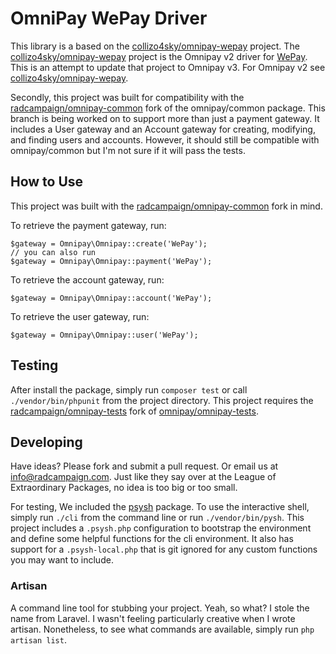 # OmniPay WePay Driver

This library is a based on the [collizo4sky/omnipay-wepay](https://github.com/collizo4sky/omnipay-wepay) project. The [collizo4sky/omnipay-wepay](https://github.com/collizo4sky/omnipay-wepay) project is the Omnipay v2 driver for [WePay](https://go.wepay.com/). This is an attempt to update that project to Omnipay v3. For Omnipay v2 see [collizo4sky/omnipay-wepay](https://github.com/collizo4sky/omnipay-wepay).

Secondly, this project was built for compatibility with the [radcampaign/omnipay-common](https://github.com/radcampaign/omnipay-common/tree/uasupport) fork of the omnipay/common package. This branch is being worked on to support more than just a payment gateway. It includes a User gateway and an Account gateway for creating, modifying, and finding users and accounts. However, it should still be compatible with omnipay/common but I'm not sure if it will pass the tests.

## How to Use

This project was built with the [radcampaign/omnipay-common](https://github.com/radcampaign/omnipay-common/tree/uasupport) fork in mind.

To retrieve the payment gateway, run:
```
$gateway = Omnipay\Omnipay::create('WePay');
// you can also run
$gateway = Omnipay\Omnipay::payment('WePay');
```

To retrieve the account gateway, run:
```
$gateway = Omnipay\Omnipay::account('WePay');
```

To retrieve the user gateway, run:
```
$gateway = Omnipay\Omnipay::user('WePay');
```

## Testing

After install the package, simply run `composer test` or call `./vendor/bin/phpunit` from the project directory. This project requires the [radcampaign/omnipay-tests](https://github.com/radcampaign/omnipay-tests) fork of [omnipay/omnipay-tests](https://github.com/thephpleague/omnipay-tests).

## Developing

Have ideas? Please fork and submit a pull request. Or email us at info@radcampaign.com. Just like they say over at the League of Extraordinary Packages, no idea is too big or too small.

For testing, We included the [psysh](https://psysh.org/) package. To use the interactive shell, simply run `./cli` from the command line or run `./vendor/bin/pysh`. This project includes a `.psysh.php` configuration to bootstrap the environment and define some helpful functions for the cli environment. It also has support for a `.psysh-local.php` that is git ignored for any custom functions you may want to include.

### Artisan

A command line tool for stubbing your project. Yeah, so what? I stole the name from Laravel. I wasn't feeling particularly creative when I wrote artisan. Nonetheless, to see what commands are available, simply run `php artisan list`.

